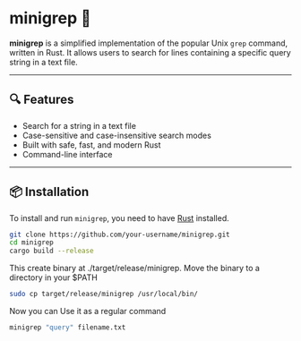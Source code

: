 # minigrep 🦀

**minigrep** is a simplified implementation of the popular Unix `grep` command, written in Rust. It allows users to search for lines containing a specific query string in a text file.

---

## 🔍 Features

- Search for a string in a text file
- Case-sensitive and case-insensitive search modes
- Built with safe, fast, and modern Rust
- Command-line interface

---

## 📦 Installation

To install and run `minigrep`, you need to have [Rust](https://www.rust-lang.org/tools/install) installed.

```bash
git clone https://github.com/your-username/minigrep.git
cd minigrep
cargo build --release
```
This create binary at ./target/release/minigrep.
Move the binary to a directory in your $PATH

```bash
sudo cp target/release/minigrep /usr/local/bin/
```

Now you can Use it as a regular command
```bash
minigrep "query" filename.txt
